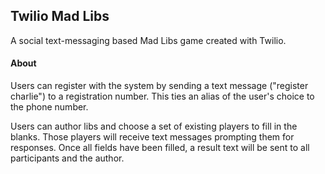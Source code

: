 ## Twilio Mad Libs

A social text-messaging based Mad Libs game created with Twilio.

#### About

Users can register with the system by sending a text message ("register charlie") to a registration number.
This ties an alias of the user's choice to the phone number.

Users can author libs and choose a set of existing players to fill in the blanks. Those players will
receive text messages prompting them for responses. Once all fields have been filled, a result text will be
sent to all participants and the author.
